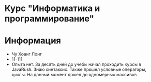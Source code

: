 # Курс "Информатика и программирование"

# Информация

- Чу Хоанг Лонг
- 11-111
- Опыта нет. За десять дней до учебы начал проходить курсы в JavaRush. Знаю синтаксис. Также прошел условные операторы, циклы. На данный момент дошел до одномерных массивов

